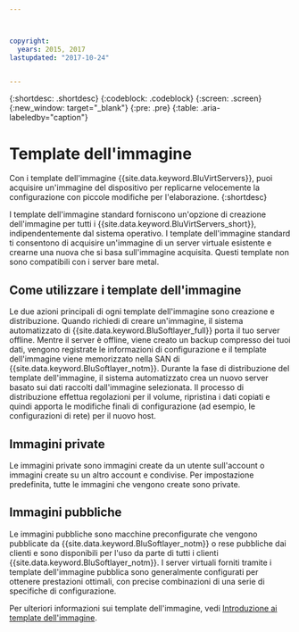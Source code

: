 ```yaml
---



copyright:
  years: 2015, 2017
lastupdated: "2017-10-24"


---
```


{:shortdesc: .shortdesc}
{:codeblock: .codeblock}
{:screen: .screen}
{:new_window: target="_blank"}
{:pre: .pre}
{:table: .aria-labeledby="caption"}

# Template dell'immagine
Con i template dell'immagine {{site.data.keyword.BluVirtServers}}, puoi acquisire un'immagine del dispositivo per replicarne velocemente la configurazione con piccole modifiche per l'elaborazione. 
{:shortdesc}

I template dell'immagine standard forniscono un'opzione di creazione dell'immagine per tutti i {{site.data.keyword.BluVirtServers_short}}, indipendentemente dal sistema operativo. I template dell'immagine standard ti consentono di acquisire un'immagine di un server virtuale esistente e crearne una nuova che si basa sull'immagine acquisita. Questi template non sono compatibili con i server bare metal.

## Come utilizzare i template dell'immagine
Le due azioni principali di ogni template dell'immagine sono creazione e distribuzione. Quando richiedi di creare un'immagine, il sistema automatizzato di {{site.data.keyword.BluSoftlayer_full}} porta il tuo server offline. Mentre il server è offline, viene creato un backup compresso dei tuoi dati, vengono registrate le informazioni di configurazione e il template dell'immagine viene memorizzato nella SAN di {{site.data.keyword.BluSoftlayer_notm}}. Durante la fase di distribuzione del template dell'immagine, il sistema automatizzato crea un nuovo server basato sui dati raccolti dall'immagine selezionata. Il processo di distribuzione effettua regolazioni per il volume, ripristina i dati copiati e quindi apporta le modifiche finali di configurazione (ad esempio, le configurazioni di rete) per il nuovo host.

## Immagini private

Le immagini private sono immagini create da un utente sull'account o immagini create su un altro account e condivise. Per impostazione predefinita, tutte le immagini che vengono create sono private. 

## Immagini pubbliche

Le immagini pubbliche sono macchine preconfigurate che vengono pubblicate da {{site.data.keyword.BluSoftlayer_notm}} o rese pubbliche dai clienti e sono disponibili per l'uso da parte di tutti i clienti {{site.data.keyword.BluSoftlayer_notm}}. I server virtuali forniti tramite i template dell'immagine pubblica sono generalmente configurati per ottenere prestazioni ottimali, con precise combinazioni di una serie di specifiche di configurazione.

Per ulteriori informazioni sui template dell'immagine, vedi [Introduzione ai template dell'immagine](/docs/infrastructure/image-templates/image_index.html).
